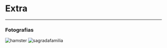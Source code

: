 # Extra

---

### Fotografias
![hamster](https://github.com/user-attachments/assets/e12aa51a-4d8d-48e1-94eb-03139ac3beb6)
![sagradafamilia](https://github.com/user-attachments/assets/18297218-8b80-404b-9b7f-74acdd318c9c)
